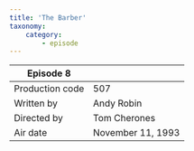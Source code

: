 ```yaml
---
title: 'The Barber'
taxonomy:
    category:
        - episode
---
```


| Episode 8 | |
|-----------------|--------------------------------|
| Production code | 507                            |
| Written by      | Andy Robin |
| Directed by     | Tom Cherones                   |
| Air date        | November 11, 1993              |
